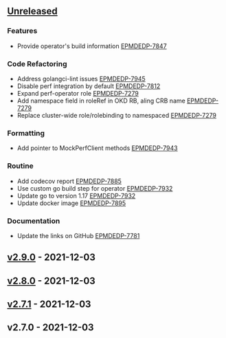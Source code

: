 <a name="unreleased"></a>
## [Unreleased]

### Features

- Provide operator's build information [EPMDEDP-7847](https://jiraeu.epam.com/browse/EPMDEDP-7847)

### Code Refactoring

- Address golangci-lint issues [EPMDEDP-7945](https://jiraeu.epam.com/browse/EPMDEDP-7945)
- Disable perf integration by default [EPMDEDP-7812](https://jiraeu.epam.com/browse/EPMDEDP-7812)
- Expand perf-operator role [EPMDEDP-7279](https://jiraeu.epam.com/browse/EPMDEDP-7279)
- Add namespace field in roleRef in OKD RB, aling CRB name [EPMDEDP-7279](https://jiraeu.epam.com/browse/EPMDEDP-7279)
- Replace cluster-wide role/rolebinding to namespaced [EPMDEDP-7279](https://jiraeu.epam.com/browse/EPMDEDP-7279)

### Formatting

- Add pointer to MockPerfClient methods [EPMDEDP-7943](https://jiraeu.epam.com/browse/EPMDEDP-7943)

### Routine

- Add codecov report [EPMDEDP-7885](https://jiraeu.epam.com/browse/EPMDEDP-7885)
- Use custom go build step for operator [EPMDEDP-7932](https://jiraeu.epam.com/browse/EPMDEDP-7932)
- Update go to version 1.17 [EPMDEDP-7932](https://jiraeu.epam.com/browse/EPMDEDP-7932)
- Update docker image [EPMDEDP-7895](https://jiraeu.epam.com/browse/EPMDEDP-7895)

### Documentation

- Update the links on GitHub [EPMDEDP-7781](https://jiraeu.epam.com/browse/EPMDEDP-7781)


<a name="v2.9.0"></a>
## [v2.9.0] - 2021-12-03

<a name="v2.8.0"></a>
## [v2.8.0] - 2021-12-03

<a name="v2.7.1"></a>
## [v2.7.1] - 2021-12-03

<a name="v2.7.0"></a>
## v2.7.0 - 2021-12-03

[Unreleased]: https://github.com/epam/edp-perd-operator/compare/v2.9.0...HEAD
[v2.9.0]: https://github.com/epam/edp-perd-operator/compare/v2.8.0...v2.9.0
[v2.8.0]: https://github.com/epam/edp-perd-operator/compare/v2.7.1...v2.8.0
[v2.7.1]: https://github.com/epam/edp-perd-operator/compare/v2.7.0...v2.7.1
